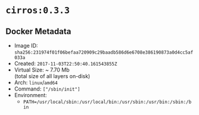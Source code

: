 # `cirros:0.3.3`

## Docker Metadata

- Image ID: `sha256:231974f01f06befaa720909c29baadb586d6e6708e386190873a0d4cc5af033a`
- Created: `2017-11-03T22:50:40.161543855Z`
- Virtual Size: ~ 7.70 Mb  
  (total size of all layers on-disk)
- Arch: `linux`/`amd64`
- Command: `["/sbin/init"]`
- Environment:
  - `PATH=/usr/local/sbin:/usr/local/bin:/usr/sbin:/usr/bin:/sbin:/bin`
